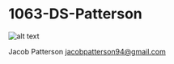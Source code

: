 # 1063-DS-Patterson

![alt text](https://github.com/jazzhandsjacob/3013-Algorithms-Patterson/blob/master/20180124_185619.jpg)

Jacob Patterson
jacobpatterson94@gmail.com
